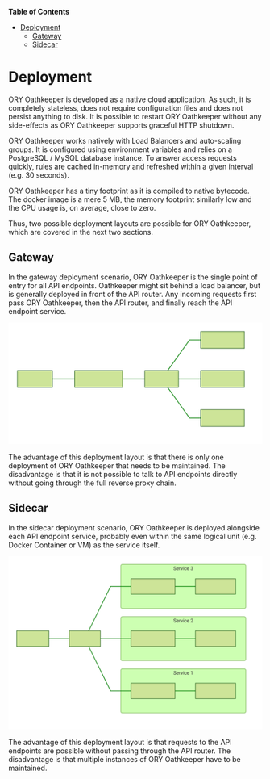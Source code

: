 

<!-- START doctoc generated TOC please keep comment here to allow auto update -->
<!-- DON'T EDIT THIS SECTION, INSTEAD RE-RUN doctoc TO UPDATE -->
**Table of Contents**

- [Deployment](#deployment)
  - [Gateway](#gateway)
  - [Sidecar](#sidecar)

<!-- END doctoc generated TOC please keep comment here to allow auto update -->

# Deployment

ORY Oathkeeper is developed as a native cloud application. As such, it is completely stateless, does not require
configuration files and does not persist anything to disk. It is possible to restart ORY Oathkeeper without any side-effects
as ORY Oathkeeper supports graceful HTTP shutdown.

ORY Oathkeeper works natively with Load Balancers and auto-scaling groups. It is configured using environment variables
and relies on a PostgreSQL / MySQL database instance. To answer access requests quickly, rules are cached in-memory
and refreshed within a given interval (e.g. 30 seconds).

ORY Oathkeeper has a tiny footprint as it is compiled to native bytecode. The docker image is a mere 5 MB, the memory
footprint similarly low and the CPU usage is, on average, close to zero.

Thus, two possible deployment layouts are possible for ORY Oathkeeper, which are covered in the next two sections.

## Gateway

In the gateway deployment scenario, ORY Oathkeeper is the single point of entry for all API endpoints. Oathkeeper might
sit behind a load balancer, but is generally deployed in front of the API router. Any incoming requests first
pass ORY Oathkeeper, then the API router, and finally reach the API endpoint service.

![Gateway Oathkeeper Deployment Layout](images/gateway_deployment.svg)

The advantage of this deployment layout is that there is only one deployment of ORY Oathkeeper that needs to be maintained.
The disadvantage is that it is not possible to talk to API endpoints directly without going through the full
reverse proxy chain.

## Sidecar

In the sidecar deployment scenario, ORY Oathkeeper is deployed alongside each API endpoint service, probably even
within the same logical unit (e.g. Docker Container or VM) as the service itself.

![Gateway Oathkeeper Deployment Layout](images/sidecar_deployment.svg)

The advantage of this deployment layout is that requests to the API endpoints are possible without passing through
the API router. The disadvantage is that multiple instances of ORY Oathkeeper have to be maintained.
